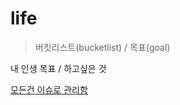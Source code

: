 # life
> 버킷리스트(bucketlist) / 목표(goal)

내 인생 목표 / 하고싶은 것 

[모든건 이슈로 관리함](https://github.com/Kogoon/life/issues)
